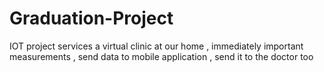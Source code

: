 # Graduation-Project
IOT project services a virtual clinic at our home , immediately important measurements , send data to mobile application , send it to the doctor too   
